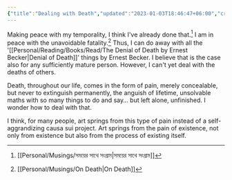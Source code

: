 ```yaml
---
{"title":"Dealing with Death","updated":"2023-01-03T18:46:47+06:00","created":"2021-10-18T21:38:35+06:00","tags":["death"],"dg-publish":true,"permalink":"/journal/dealing-with-death/","dgPassFrontmatter":true}
---
```


Making peace with my temporality, I think I've already done that.[^1] I am in peace with the unavoidable fatality.[^2] Thus, I can do away with all the '[[Personal/Reading/Books/Read/The Denial of Death by Ernest Becker\|Denial of Death]]' things by Ernest Becker. I believe that is the case also for any sufficiently mature person. However, I can't yet deal with the deaths of others.

Death, throughout our life, comes in the form of pain, merely concealable, but never to extinguish permanently, the anguish of lifetime, unsolvable maths with so many things to do and say… but left alone, unfinished. I wonder how to deal with that.

I think, for many people, art springs from this type of pain instead of a self-aggrandizing causa sui project. Art springs from the pain of existence, not only from existence but also from the process of existing itself.

[^1]: [[Personal/Musings/সময়ের সাথে সংগ্রাম\|সময়ের সাথে সংগ্রাম]]
[^2]: [[Personal/Musings/On Death\|On Death]]